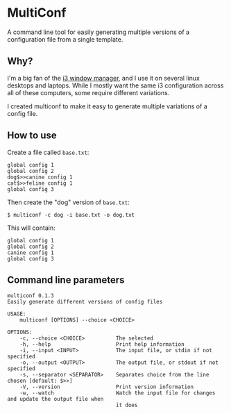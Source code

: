 # MultiConf

A command line tool for easily generating multiple versions of a configuration file
from a single template.

## Why?

I'm a big fan of the [i3 window manager](https://i3wm.org/), and I use it on several
linux desktops and laptops. While I mostly want the same i3 configuration across
all of these computers, some require different variations.

I created multiconf to make it easy to generate multiple variations of a config file.

## How to use

Create a file called `base.txt`:

```
global config 1
global config 2
dog$>>canine config 1
cat$>>feline config 1
global config 3
```

Then create the "dog" version of `base.txt`:

```
$ multiconf -c dog -i base.txt -o dog.txt
```

This will contain:

```
global config 1
global config 2
canine config 1
global config 3
```

## Command line parameters
```
multiconf 0.1.3
Easily generate different versions of config files

USAGE:
    multiconf [OPTIONS] --choice <CHOICE>

OPTIONS:
    -c, --choice <CHOICE>          The selected
    -h, --help                     Print help information
    -i, --input <INPUT>            The input file, or stdin if not specified
    -o, --output <OUTPUT>          The output file, or stdout if not specified
    -s, --separator <SEPARATOR>    Separates choice from the line chosen [default: $>>]
    -V, --version                  Print version information
    -w, --watch                    Watch the input file for changes and update the output file when
                                   it does
```